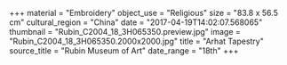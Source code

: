 +++
material = "Embroidery"
object_use = "Religious"
size = "83.8 x 56.5 cm"
cultural_region = "China"
date = "2017-04-19T14:02:07.568065"
thumbnail = "Rubin_C2004_18_3H065350.preview.jpg"
image = "Rubin_C2004_18_3H065350.2000x2000.jpg"
title = "Arhat Tapestry"
source_title = "Rubin Museum of Art"
date_range = "18th"
+++
